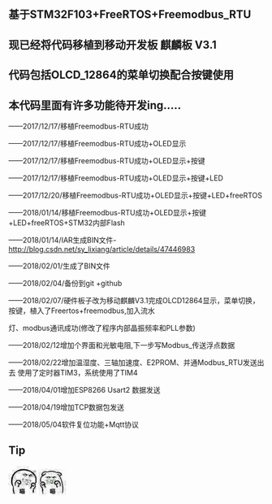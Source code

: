 ## 基于STM32F103+FreeRTOS+Freemodbus_RTU

## 现已经将代码移植到移动开发板 麒麟板 V3.1

## 代码包括OLCD_12864的菜单切换配合按键使用

## 本代码里面有许多功能待开发ing.....

——2017/12/17/移植Freemodbus-RTU成功

——2017/12/17/移植Freemodbus-RTU成功+OLED显示

——2017/12/17/移植Freemodbus-RTU成功+OLED显示+按键

——2017/12/17/移植Freemodbus-RTU成功+OLED显示+按键+LED

——2017/12/20/移植Freemodbus-RTU成功+OLED显示+按键+LED+freeRTOS

——2018/01/14/移植Freemodbus-RTU成功+OLED显示+按键+LED+freeRTOS+STM32内部Flash

——2018/01/14/IAR生成BIN文件-http://blog.csdn.net/sy_lixiang/article/details/47446983

——2018/02/01/生成了BIN文件

——2018/02/04/备份到git +github

——2018/02/07/硬件板子改为移动麒麟V3.1完成OLCD12864显示，菜单切换，按键，植入了Freertos+freemodbus,加入流水

   灯、modbus通讯成功(修改了程序内部晶振频率和PLL参数)

——2018/02/12增加个界面和光敏电阻,下一步写Modbus_传送浮点数据

——2018/02/22增加温湿度、三轴加速度、E2PROM、并通Modbus_RTU发送出去 使用了定时器TIM3，系统使用了TIM4

——2018/04/01增加ESP8266 Usart2 数据发送

——2018/04/19增加TCP数据包发送

——2018/05/04软件复位功能+Mqtt协议
## Tip

![Alt text](https://github.com/95Jack/FreeRTOS_FreeModbus-in-OneNET/raw/master/Unicorn-V1.0/my%20image/01.jpg)
![Alt text](https://github.com/95Jack/FreeRTOS_FreeModbus-in-OneNET/raw/master/Unicorn-V1.0/my%20image/02.jpg)
